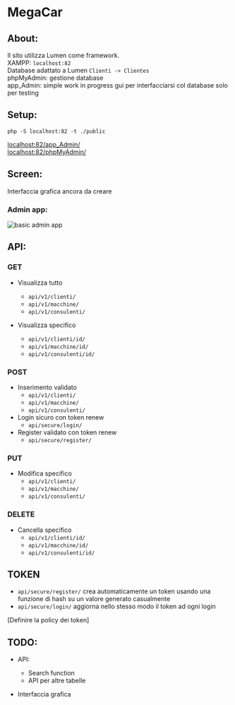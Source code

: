 # MegaCar
## About:
Il sito utilizza Lumen come framework.  
XAMPP:   ```localhost:82```  
Database adattato a Lumen   ```Clienti -> Clientes```  
phpMyAdmin: gestione database  
app_Admin: simple work in progress gui per interfacciarsi col database solo per testing

## Setup:
``` php -S localhost:82 -t ./public ```   

[localhost:82/app_Admin/](localhost:82/app_Admin/)  
[localhost:82/phpMyAdmin/](localhost:82/phpMyAdmin/)

## Screen:
Interfaccia grafica ancora da creare
### Admin app:
![basic admin app](https://raw.githubusercontent.com/ObvTella/MegaCar/main/Website/Screenshot/app_AdminScreenshot.PNG)
## API:
### GET
* Visualizza tutto
	* ```api/v1/clienti/```  
	* ```api/v1/macchine/```  
	* ```api/v1/consulenti/```  

* Visualizza specifico
	* ```api/v1/clienti/id/```
	* ```api/v1/macchine/id/```
	* ```api/v1/consulenti/id/```


### POST
* Inserimento validato
	* ```api/v1/clienti/```  
	* ```api/v1/macchine/``` 
	* ```api/v1/consulenti/``` 
* Login sicuro con token renew
	* ```api/secure/login/```  
* Register validato con token renew
	* ```api/secure/register/```  

### PUT
* Modifica specifico
	* ```api/v1/clienti/``` 
	* ```api/v1/macchine/```  
	* ```api/v1/consulenti/```   

### DELETE
* Cancella specifico
	* ```api/v1/clienti/id/```
	* ```api/v1/macchine/id/```  
	* ```api/v1/consulenti/id/```  
	
## TOKEN
* ```api/secure/register/``` crea automaticamente un token usando una funzione di hash su un valore generato casualmente  
* ```api/secure/login/```  aggiorna nello stesso modo il token ad ogni login

[Definire la policy dei token]
	
## TODO:
* API:
	* Search function 
	* API per altre tabelle
	
* Interfaccia grafica

